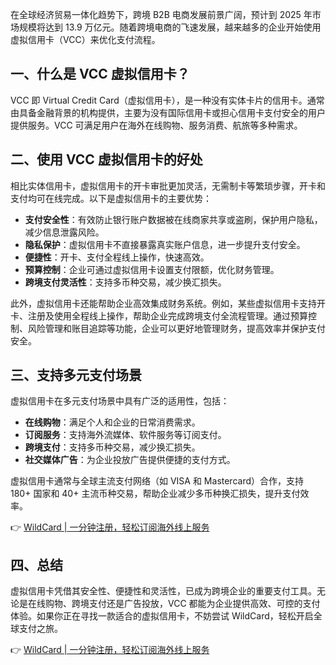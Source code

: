 在全球经济贸易一体化趋势下，跨境 B2B 电商发展前景广阔，预计到 2025 年市场规模将达到 13.9 万亿元。随着跨境电商的飞速发展，越来越多的企业开始使用虚拟信用卡（VCC）来优化支付流程。

## 一、什么是 VCC 虚拟信用卡？

VCC 即 Virtual Credit Card（虚拟信用卡），是一种没有实体卡片的信用卡。通常由具备金融背景的机构提供，主要为没有国际信用卡或担心信用卡支付安全的用户提供服务。VCC 可满足用户在海外在线购物、服务消费、航旅等多种需求。

## 二、使用 VCC 虚拟信用卡的好处

相比实体信用卡，虚拟信用卡的开卡审批更加灵活，无需制卡等繁琐步骤，开卡和支付均可在线完成。以下是虚拟信用卡的主要优势：

- **支付安全性**：有效防止银行账户数据被在线商家共享或盗刷，保护用户隐私，减少信息泄露风险。
- **隐私保护**：虚拟信用卡不直接暴露真实账户信息，进一步提升支付安全。
- **便捷性**：开卡、支付全程线上操作，快速高效。
- **预算控制**：企业可通过虚拟信用卡设置支付限额，优化财务管理。
- **跨境支付灵活性**：支持多币种交易，减少换汇损失。

此外，虚拟信用卡还能帮助企业高效集成财务系统。例如，某些虚拟信用卡支持开卡、注册及使用全程线上操作，帮助企业完成跨境支付全流程管理。通过预算控制、风险管理和账目追踪等功能，企业可以更好地管理财务，提高效率并保护支付安全。

## 三、支持多元支付场景

虚拟信用卡在多元支付场景中具有广泛的适用性，包括：

- **在线购物**：满足个人和企业的日常消费需求。
- **订阅服务**：支持海外流媒体、软件服务等订阅支付。
- **跨境支付**：支持多币种交易，减少换汇损失。
- **社交媒体广告**：为企业投放广告提供便捷的支付方式。

虚拟信用卡通常与全球主流支付网络（如 VISA 和 Mastercard）合作，支持 180+ 国家和 40+ 主流币种交易，帮助企业减少多币种换汇损失，提升支付效率。

👉 [WildCard | 一分钟注册，轻松订阅海外线上服务](https://bit.ly/bewildcard)

## 四、总结

虚拟信用卡凭借其安全性、便捷性和灵活性，已成为跨境企业的重要支付工具。无论是在线购物、跨境支付还是广告投放，VCC 都能为企业提供高效、可控的支付体验。如果你正在寻找一款适合的虚拟信用卡，不妨尝试 WildCard，轻松开启全球支付之旅。

👉 [WildCard | 一分钟注册，轻松订阅海外线上服务](https://bit.ly/bewildcard)